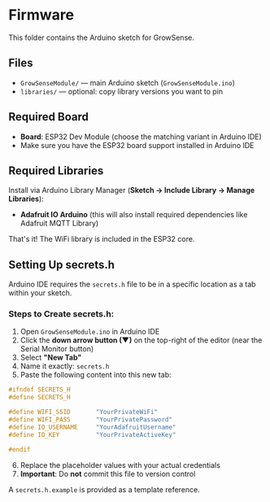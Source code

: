 # Firmware

This folder contains the Arduino sketch for GrowSense.

## Files
- `GrowSenseModule/` — main Arduino sketch (`GrowSenseModule.ino`)
- `libraries/` — optional: copy library versions you want to pin

## Required Board
- **Board**: ESP32 Dev Module (choose the matching variant in Arduino IDE)
- Make sure you have the ESP32 board support installed in Arduino IDE

## Required Libraries
Install via Arduino Library Manager (**Sketch → Include Library → Manage Libraries**):
- **Adafruit IO Arduino** (this will also install required dependencies like Adafruit MQTT Library)

That's it! The WiFi library is included in the ESP32 core.

## Setting Up secrets.h

Arduino IDE requires the `secrets.h` file to be in a specific location as a tab within your sketch.

### Steps to Create secrets.h:
1. Open `GrowSenseModule.ino` in Arduino IDE
2. Click the **down arrow button (▼)** on the top-right of the editor (near the Serial Monitor button)
3. Select **"New Tab"**
4. Name it exactly: `secrets.h`
5. Paste the following content into this new tab:

```cpp
#ifndef SECRETS_H
#define SECRETS_H

#define WIFI_SSID       "YourPrivateWiFi"
#define WIFI_PASS       "YourPrivatePassword"
#define IO_USERNAME     "YourAdafruitUsername"
#define IO_KEY          "YourPrivateActiveKey"

#endif
```

6. Replace the placeholder values with your actual credentials
7. **Important**: Do **not** commit this file to version control

A `secrets.h.example` is provided as a template reference.
